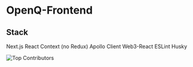 # OpenQ-Frontend

## Stack
Next.js
React Context (no Redux)
Apollo Client
Web3-React
ESLint 
Husky
 
![Top Contributors](https://images.repography.com/23700779/FlacoJones/OpenQ-Frontend/top-contributors/fd1da444e8121befbb60b226e2e59dcf.svg)
